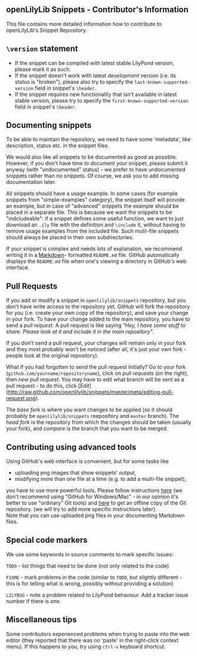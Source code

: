 openLilyLib Snippets - Contributor's Information
------------------------------------------------

This file contains more detailed information how to contribute to
openLilyLib's Snippet Repository.


`\version` statement
--------------------

* If the snippet can be compiled with latest stable LilyPond version,
please mark it as such.
* If the snippet doesn't work with latest _development_ version
(i.e. its status is "broken"), please also try to specify the
`last-known-supported-version` field in snippet's `\header`.
* If the snippet requires new functionality that isn't available
in latest stable version, please try to specify the
`first-known-supported-version` field in snippet's `\header`.


Documenting snippets
--------------------

To be able to maintain the repository, we need to have some
'metadata', like description, status etc. in the snippet files.

We would also like all snippets to be documented as good as possible.
However, if you don't have time to document your snippet, please
submit it anyway (with "undocumented" status) - we prefer to have
undocumented snippets rather than no snippets.  Of course, we ask
you to add missing documentation later.

All snippets should have a usage example.  In some cases (for example
snippets from "simple-examples" category), the snippet itself will
provide an example, but in case of "advanced" snippets the example
should be placed in a separate file.  This is because we want the
snippets to be "indcludeable": if a snippet defines some useful function,
we want to just download an `.ily` file with the definition and `\include` it,
without having to remove usage examples from the included file.
Such mutli-file snippets should always be placed in their own subdirectories.

If your snippet is complex and needs lots of explanation, we recommend
writing it in a [Markdown](http://en.wikipedia.org/wiki/Markdown)-
formatted `README.md` file.  GitHub automatically displays the `README.md`
file when one's viewing a directory in GitHub's web interface.


Pull Requests
-------------

If you add or modify a snippet in `openlilylib/snippets` repository,
but you don't have write access to the repository yet, GitHub will
fork the repository for you (i.e. create your own copy of the
repository), and save your change in your fork.  To have your change
added to the main repository, you have to send a _pull request_.
A pull request is like saying _"Hey, I have some stuff to share.
Please look at it and include it in the main repository"_.

If you don't send a pull request, your changes will remain only in
your fork and they most probably won't be noticed (after all, it's
just your own fork - people look at the original repository).

What if you had forgotten to send the pull request initially?
Go to your fork (`github.com/yourname/repositoryname`),
click on _pull requests_ (on the right), then _new pull request_.
You may have to edit what branch will be sent as a pull request -
to do this, click [_Edit_]
(http://raw.github.com/openlilylib/snippets/master/meta/editing-pull-request.png).

The _base fork_ is where you want changes to be applied (so it should
probably be `openlilylib/snippets` reepository and `master` branch).
The _head fork_ is the repository from which the changes should be
taken (usually your fork), and _compare_ is the branch that you want
to be merged.


Contributing using advanced tools
---------------------------------

Using GitHub's web interface is convenient, but for some tasks like

* uploading png images that show snippets' output,
* modifying more than one file at a time
  (e.g. to add a multi-file snippet),

you have to use more powerful tools.  Please follow
instructions [here](http://help.github.com/articles/set-up-git)
(we don't recommend using "GitHub for Windows/Mac" -
in our opinion it's better to use "ordinary" Git tools)
and [here](http://help.github.com/articles/fork-a-repo)
to get an offline copy of the Git repository.
(we will try to add more specific instructions later).  
Note that you can use uploaded png files in your
documenting Markdown files.


Special code markers
--------------------

We use some keywords in source comments to mark specific issues:

`TODO` - list things that need to be done (not only related
to the code)

`FIXME` - mark problems in the code (similar to `TODO`,
but slightly different - this is for telling what is wrong,
possibly without providing a solution)

`LILYBUG` - note a problem related to LilyPond behaviour.
Add a tracker issue number if there is one.


Miscellaneous tips
------------------

Some contributors experienced problems when trying to paste into the
web editor (they reported that there was no 'paste' in the right-click
context menu).  If this happens to you, try using `ctrl-v` keyboard
shortcut.
